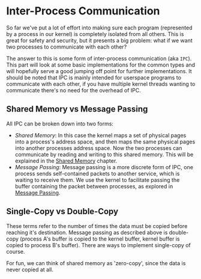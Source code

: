 # Inter-Process Communication

So far we've put a lot of effort into making sure each program (represented by a process in our kernel) is completely isolated from all others. This is great for safety and security, but it presents a big problem: what if we want two processes to communicate with each other?

The answer to this is some form of inter-process communication (aka `IPC`). This part will look at some basic implementations for the common types and will hopefully serve a good jumping off point for further implementations. It should be noted that IPC is mainly intended for userspace programs to communicate with each other, if you have multiple kernel threads wanting to communicate there's no need for the overhead of IPC.

## Shared Memory vs Message Passing

All IPC can be broken down into two forms:

- _Shared Memory_: In this case the kernel maps a set of physical pages into a process's address space, and then maps the same physical pages into another processes address space. Now the two processes can communicate by reading and writing to this shared memory. This will be explained in the [Shared Memory](02_Shared_Memory.md) chapter.
- _Message Passing_: Message passing is a more discrete form of IPC, one process sends self-contained packets to another service, which is waiting to receive them. We use the kernel to facilitate passing the buffer containing the packet between processes, as explored in [Message Passing](03_Message_Passing.md).

## Single-Copy vs Double-Copy

These terms refer to the number of times the data must be copied before reaching it's destination. Message passing as described above is double-copy (process A's buffer is copied to the kernel buffer, kernel buffer is copied to process B's buffer). There are ways to implement single-copy of course.

For fun, we can think of shared memory as 'zero-copy', since the data is never copied at all.